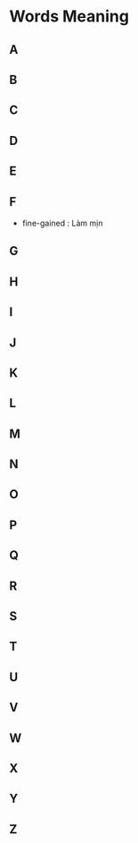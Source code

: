 # Words Meaning
## A
## B
## C
## D
## E
## F
* fine-gained : Làm mịn
## G
## H
## I
## J
## K
## L
## M
## N
## O
## P
## Q
## R
## S
## T
## U
## V
## W
## X
## Y
## Z